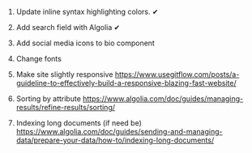 

1. Update inline syntax highlighting colors. ✔
2. Add search field with Algolia  ✔
3. Add social media icons to bio component
4. Change fonts
5. Make site slightly responsive
https://www.usegitflow.com/posts/a-guideline-to-effectively-build-a-responsive-blazing-fast-website/

6. Sorting by attribute
https://www.algolia.com/doc/guides/managing-results/refine-results/sorting/

7. Indexing long documents (if need be)
https://www.algolia.com/doc/guides/sending-and-managing-data/prepare-your-data/how-to/indexing-long-documents/

